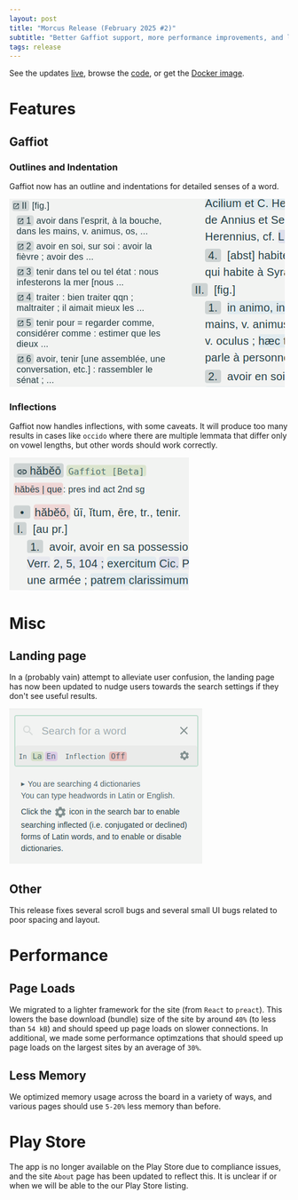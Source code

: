 ```yaml
---
layout: post
title: "Morcus Release (February 2025 #2)"
subtitle: "Better Gaffiot support, more performance improvements, and lots of little UI fixes."
tags: release
---
```


See the updates [live](https://morcus.net), 
browse the [code](https://github.com/nkprasad12/morcus-net/commit/a2fd2f4c868e883a6aec5bf79816d1d91ba3ab75), 
or get the [Docker image](https://github.com/nkprasad12/morcus-net/pkgs/container/morcus/361680911?tag=a2fd2f4c868e883a6aec5bf79816d1d91ba3ab75).

# Features

## Gaffiot

### Outlines and Indentation

Gaffiot now has an outline and indentations for detailed senses of a word.

![Gaffiot outlines and indentation](/images/2025-02-R2/gaffiot-outline.png)

### Inflections

Gaffiot now handles inflections, with some caveats. It will produce too many results in cases like `occido` where
there are multiple lemmata that differ only on vowel lengths, but other words should work correctly.

![Gaffiot with inflection handling](/images/2025-02-R2/gaffiot-inflections.png)

# Misc

## Landing page

In a (probably vain) attempt to alleviate user confusion, the landing page has
now been updated to nudge users towards the search settings if they don't see
useful results.

![Updated landing page](/images/2025-02-R2/landing-page.png)

## Other

This release fixes several scroll bugs and several small UI bugs related to poor spacing and layout.

# Performance

## Page Loads

We migrated to a lighter framework for the site (from `React` to `preact`).
This lowers the base download (bundle) size of the site by around `40%` (to less than `54 kB`)
and should speed up page loads on slower connections. In additional, we made some performance optimzations that
should speed up page loads on the largest sites by an average of `30%`.

## Less Memory

We optimized memory usage across the board in a variety of ways,
and various pages should use `5-20%` less memory than before.

# Play Store

The app is no longer available on the Play Store due to compliance issues, and the site `About`
page has been updated to reflect this. It is unclear if or when we will be able to the our Play Store listing.
